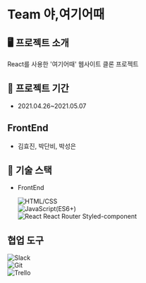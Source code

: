 # Team 야,여기어때

## 🖥 프로젝트 소개

React를 사용한 '여기어때' 웹사이트 클론 프로젝트

## 📅 프로젝트 기간

- 2021.04.26~2021.05.07

## FrontEnd

- 김효진, 박단비, 박성은

## 🔧 기술 스택

- FrontEnd

  ![HTML/CSS](https://img.shields.io/badge/-HTML/CSS-E44D26)  
  ![JavaScript(ES6+)](<https://img.shields.io/badge/-JavaScript(ES6%2B)-F0DB4D>)  
  ![React](https://img.shields.io/badge/-React-blue)
  React Router
  Styled-component

## 협업 도구

![Slack](https://img.shields.io/badge/-Slack-D91D57)  
 ![Git](https://img.shields.io/badge/-Git-black)  
 ![Trello](https://img.shields.io/badge/-Trello-036AA7)
